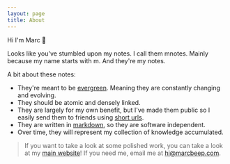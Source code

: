 ```yaml
---
layout: page
title: About
---
```


Hi I'm Marc 🙂

Looks like you've stumbled upon my notes. I call them mnotes.
Mainly because my name starts with m. And they're my notes.

A bit about these notes:
* They're meant to be [evergreen](https://notes.andymatuschak.org/Evergreen_note-writing_as_fundamental_unit_of_knowledge_work).
Meaning they are constantly changing and evolving.
* They should be atomic and densely linked.
* They are largely for my own benefit, but I've made them public so I easily send
them to friends using [short urls](https://sive.rs/su).
* They are written in [markdown](https://sive.rs/plaintext), so they are software independent.
* Over time, they will represent my collection of knowledge accumulated.

> If you want to take a look at some polished work, you can take a look at my [main website](https://www.marcbeep.com)!
> If you need me, email me at hi@marcbeep.com.
